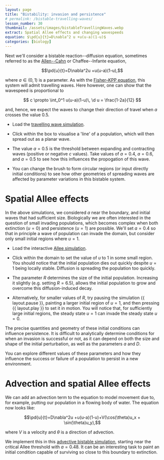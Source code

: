 ```yaml
---
layout: page
title: "Bistability: invasion and persistence"
# permalink: /bistable-travelling-waves/
lesson_number: 30
thumbnail: /assets/images/bistableTravellingWaves.webp
extract: Spatial Allee effects and changing wavespeeds
equation: $\pd{u}{t}=D\nabla^2 u +u(u-a)(1-u)$
categories: [biology]
---
```



Next we'll consider a bistable reaction--diffusion equation, sometimes referred to as the [Allen--Cahn](https://people.maths.ox.ac.uk/trefethen/pdectb/allen2.pdf) or Chaffee--Infante equation,

$$\pd{u}{t}=D\nabla^2u +u(u-a)(1-u),$$

where $a \in (0,1)$ is a parameter. As with the [Fisher–KPP equation](travelling-wave), this system will admit travelling waves. Here however, one can show that the wavespeed is proportional to

$$
c \propto \int_0^1 u(u-a)(1-u)\, \d u = \frac{1-2a}{12}
$$

and, hence, we expect the waves to change their direction of travel when $a$ crosses the value 0.5. 

* Load the [travelling wave simulation](/sim/?preset=bistableTravellingWave). 

* Click within the box to visualise a 'line' of a population, which will then spread out as a planar wave. 

* The value $a=0.5$ is the threshold between expanding and contracting waves (positive or negative $c$ values). Take values of $a=0.4$, $a=0.6$, and $a=0.5$ to see how this influences the propogation of this wave. 

* You can change the brush to form circular regions (or input directly initial conditions) to see how other geometries of spreading waves are affected by parameter variations in this bistable system.

# Spatial Allee effects

In the above simulations, we considered $a$ near the boundary, and initial waves that had sufficient size. Biologically we are often interested in the question of small invading populations, which becomes complex when both extinction ($u=0$) and persistence ($u=1$) are possible. We'll set $a=0.4$ so that in principle a wave of population can invade the domain, but consider only small initial regions where $u=1$.

* Load the interactive [Allee simulation](/sim/?preset=bistableSurvival). 

* Click within the domain to set the value of $u$ to 1 in some small region. You should notice that the initial population dies out quickly despite $u=1$ being locally stable. Diffusion is spreading the population too quickly.

* The parameter $R$ determines the size of the initial population. Increasing it slightly (e.g. setting $R=6.5$), allows the initial population to grow and overcome this diffusion-induced decay.

* Alternatively, for smaller values of $R$, try pausing the simulation {{ layout.pause }}, painting a larger initial region of $u=1$, and then pressing {{ layout.play }} to set it in motion. You will notice that, for sufficiently large initial regions, the steady state $u=1$ can invade the steady state $u=0$. 

The precise quantities and geometry of these initial conditions can influence persistence. It is difficult to analytically determine conditions for when an invasion is successful or not, as it can depend on both the size and shape of the initial perturbation, as well as the parameters $a$ and $D$. 

You can explore different values of these parameters and how they influence the success or failure of a population to persist in a new environment. 

# Advection and spatial Allee effects

We can add an advection term to the equation to model movement due to, for example, putting our population in a flowing body of water. The equation now looks like:

$$\pd{u}{t}=D\nabla^2u +u(u-a)(1-u)+V(\cos(\theta)u_x + \sin(\theta)u_y),$$

where $V$ is a velocity and $\theta$ is a direction of advection. 

We implement this in this [advective bistable simulation](/sim/?preset=BistableAdvection), starting near the critical Allee threshold with $a=0.48$. It can be an interesting task to paint an initial condition capable of surviving so close to this boundary to extinction.
